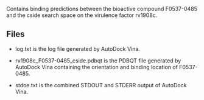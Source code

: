 Contains binding predictions between the bioactive compound F0537-0485 and the cside search space on the virulence factor rv1908c.

## Files

- log.txt is the log file generated by AutoDock Vina.

- rv1908c_F0537-0485_cside.pdbqt is the PDBQT file generated by AutoDock Vina containing the orientation and binding location of F0537-0485.

- stdoe.txt is the combined STDOUT and STDERR output of AutoDock Vina.

